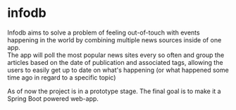 # infodb

Infodb aims to solve a problem of feeling out-of-touch with events happening in the world by combining multiple news sources inside of one app.  
The app will poll the most popular news sites every so often and group the articles based on the date of publication and associated tags, allowing the users to easily get up to date on what's happening (or what happened some time ago in regard to a specific topic)  

As of now the project is in a prototype stage. The final goal is to make it a Spring Boot powered web-app.


